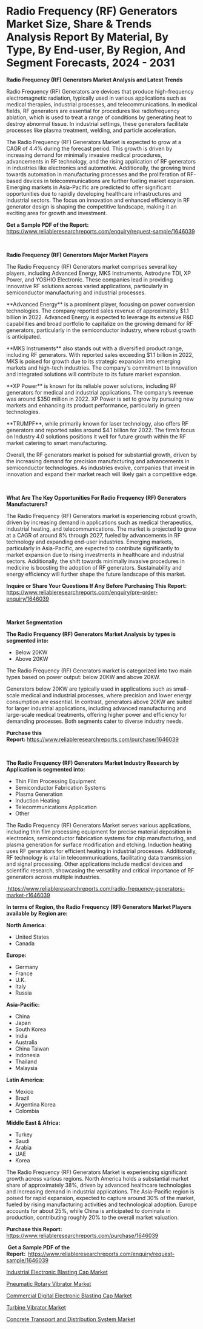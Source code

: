 <p><h1>Radio Frequency (RF) Generators Market Size, Share & Trends Analysis Report By Material, By Type, By End-user, By Region, And Segment Forecasts, 2024 - 2031</h1></p><p><strong>Radio Frequency (RF) Generators Market Analysis and Latest Trends</strong></p>
<p><p>Radio Frequency (RF) Generators are devices that produce high-frequency electromagnetic radiation, typically used in various applications such as medical therapies, industrial processes, and telecommunications. In medical fields, RF generators are essential for procedures like radiofrequency ablation, which is used to treat a range of conditions by generating heat to destroy abnormal tissue. In industrial settings, these generators facilitate processes like plasma treatment, welding, and particle acceleration.</p><p>The Radio Frequency (RF) Generators Market is expected to grow at a CAGR of 4.4% during the forecast period. This growth is driven by increasing demand for minimally invasive medical procedures, advancements in RF technology, and the rising application of RF generators in industries like electronics and automotive. Additionally, the growing trend towards automation in manufacturing processes and the proliferation of RF-based devices in telecommunications are further fueling market expansion. Emerging markets in Asia-Pacific are predicted to offer significant opportunities due to rapidly developing healthcare infrastructures and industrial sectors. The focus on innovation and enhanced efficiency in RF generator design is shaping the competitive landscape, making it an exciting area for growth and investment.</p></p>
<p><strong>Get a Sample PDF of the Report:&nbsp;</strong> <a href="https://www.reliableresearchreports.com/enquiry/request-sample/1646039?utm_campaign=11&utm_medium=2&utm_source=Github&utm_content=ia&utm_term=27102024&utm_id=radio-frequency-rf-generators">https://www.reliableresearchreports.com/enquiry/request-sample/1646039</a></p>
<p>&nbsp;</p>
<p><strong>Radio Frequency (RF) Generators Major Market Players</strong></p>
<p><p>The Radio Frequency (RF) Generators market comprises several key players, including Advanced Energy, MKS Instruments, Astrodyne TDI, XP Power, and YOSHIO Electronic. These companies lead in providing innovative RF solutions across varied applications, particularly in semiconductor manufacturing and industrial processes.</p><p>**Advanced Energy** is a prominent player, focusing on power conversion technologies. The company reported sales revenue of approximately $1.1 billion in 2022. Advanced Energy is expected to leverage its extensive R&D capabilities and broad portfolio to capitalize on the growing demand for RF generators, particularly in the semiconductor industry, where robust growth is anticipated.</p><p>**MKS Instruments** also stands out with a diversified product range, including RF generators. With reported sales exceeding $1.1 billion in 2022, MKS is poised for growth due to its strategic expansion into emerging markets and high-tech industries. The company's commitment to innovation and integrated solutions will contribute to its future market expansion.</p><p>**XP Power** is known for its reliable power solutions, including RF generators for medical and industrial applications. The company’s revenue was around $350 million in 2022. XP Power is set to grow by pursuing new markets and enhancing its product performance, particularly in green technologies.</p><p>**TRUMPF**, while primarily known for laser technology, also offers RF generators and reported sales around $4.1 billion for 2022. The firm’s focus on Industry 4.0 solutions positions it well for future growth within the RF market catering to smart manufacturing.</p><p>Overall, the RF generators market is poised for substantial growth, driven by the increasing demand for precision manufacturing and advancements in semiconductor technologies. As industries evolve, companies that invest in innovation and expand their market reach will likely gain a competitive edge.</p></p>
<p>&nbsp;</p>
<p><strong>What Are The Key Opportunities For Radio Frequency (RF) Generators Manufacturers?</strong></p>
<p><p>The Radio Frequency (RF) Generators market is experiencing robust growth, driven by increasing demand in applications such as medical therapeutics, industrial heating, and telecommunications. The market is projected to grow at a CAGR of around 8% through 2027, fueled by advancements in RF technology and expanding end-user industries. Emerging markets, particularly in Asia-Pacific, are expected to contribute significantly to market expansion due to rising investments in healthcare and industrial sectors. Additionally, the shift towards minimally invasive procedures in medicine is boosting the adoption of RF generators. Sustainability and energy efficiency will further shape the future landscape of this market.</p></p>
<p><strong>Inquire or Share Your Questions If Any Before Purchasing This Report:</strong> <a href="https://www.reliableresearchreports.com/enquiry/pre-order-enquiry/1646039?utm_campaign=11&utm_medium=2&utm_source=Github&utm_content=ia&utm_term=27102024&utm_id=radio-frequency-rf-generators">https://www.reliableresearchreports.com/enquiry/pre-order-enquiry/1646039</a></p>
<p>&nbsp;</p>
<p><strong>Market Segmentation</strong></p>
<p><strong>The Radio Frequency (RF) Generators Market Analysis by types is segmented into:</strong></p>
<p><ul><li>Below 20KW</li><li>Above 20KW</li></ul></p>
<p><p>The Radio Frequency (RF) Generators market is categorized into two main types based on power output: below 20KW and above 20KW. </p><p>Generators below 20KW are typically used in applications such as small-scale medical and industrial processes, where precision and lower energy consumption are essential. In contrast, generators above 20KW are suited for larger industrial applications, including advanced manufacturing and large-scale medical treatments, offering higher power and efficiency for demanding processes. Both segments cater to diverse industry needs.</p></p>
<p><strong>Purchase this Report:&nbsp;</strong><a href="https://www.reliableresearchreports.com/purchase/1646039?utm_campaign=11&utm_medium=2&utm_source=Github&utm_content=ia&utm_term=27102024&utm_id=radio-frequency-rf-generators">https://www.reliableresearchreports.com/purchase/1646039</a></p>
<p>&nbsp;</p>
<p><strong>The Radio Frequency (RF) Generators Market Industry Research by Application is segmented into:</strong></p>
<p><ul><li>Thin Film Processing Equipment</li><li>Semiconductor Fabrication Systems</li><li>Plasma Generation</li><li>Induction Heating</li><li>Telecommunications Application</li><li>Other</li></ul></p>
<p><p>The Radio Frequency (RF) Generators Market serves various applications, including thin film processing equipment for precise material deposition in electronics, semiconductor fabrication systems for chip manufacturing, and plasma generation for surface modification and etching. Induction heating uses RF generators for efficient heating in industrial processes. Additionally, RF technology is vital in telecommunications, facilitating data transmission and signal processing. Other applications include medical devices and scientific research, showcasing the versatility and critical importance of RF generators across multiple industries.</p></p>
<p><a href="https://www.reliableresearchreports.com/radio-frequency-generators-market-r1646039?utm_campaign=11&utm_medium=2&utm_source=Github&utm_content=ia&utm_term=27102024&utm_id=radio-frequency-rf-generators">&nbsp;https://www.reliableresearchreports.com/radio-frequency-generators-market-r1646039</a></p>
<p><strong>In terms of Region, the Radio Frequency (RF) Generators Market Players available by Region are:</strong></p>
<p>
    <p> <strong> North America: </strong>
        <ul>
            <li>United States</li>
            <li>Canada</li>
        </ul>
        </p> 
    <p> <strong> Europe: </strong>
        <ul>
            <li>Germany</li>
            <li>France</li>
            <li>U.K.</li>
            <li>Italy</li>
            <li>Russia</li>
        </ul>
        </p> 
    <p> <strong> Asia-Pacific: </strong>
        <ul>
            <li>China</li>
            <li>Japan</li>
            <li>South Korea</li>
            <li>India</li>
            <li>Australia</li>
            <li>China Taiwan</li>
            <li>Indonesia</li>
            <li>Thailand</li>
            <li>Malaysia</li>
        </ul>
        </p> 
    <p> <strong> Latin America: </strong>
        <ul>
            <li>Mexico</li>
            <li>Brazil</li>
            <li>Argentina Korea</li>
            <li>Colombia</li>
        </ul>
        </p> 
    <p> <strong> Middle East & Africa: </strong>
        <ul>
            <li>Turkey</li>
            <li>Saudi</li>
            <li>Arabia</li>
            <li>UAE</li>
            <li>Korea</li>
        </ul>
    </p>
    </p>
<p><p>The Radio Frequency (RF) Generators Market is experiencing significant growth across various regions. North America holds a substantial market share of approximately 38%, driven by advanced healthcare technologies and increasing demand in industrial applications. The Asia-Pacific region is poised for rapid expansion, expected to capture around 30% of the market, fueled by rising manufacturing activities and technological adoption. Europe accounts for about 25%, while China is anticipated to dominate in production, contributing roughly 20% to the overall market valuation.</p></p>
<p><strong>Purchase this Report: </strong><a href="https://www.reliableresearchreports.com/purchase/1646039?utm_campaign=11&utm_medium=2&utm_source=Github&utm_content=ia&utm_term=27102024&utm_id=radio-frequency-rf-generators">https://www.reliableresearchreports.com/purchase/1646039</a></p>
<p>&nbsp;<strong>Get a Sample PDF of the Report:&nbsp;&nbsp;</strong><a href="https://www.reliableresearchreports.com/enquiry/request-sample/1646039?utm_campaign=11&utm_medium=2&utm_source=Github&utm_content=ia&utm_term=27102024&utm_id=radio-frequency-rf-generators">https://www.reliableresearchreports.com/enquiry/request-sample/1646039</a></p>
<p><strong></strong></p>
<p><p><a href="https://issuu.com/reportprime-2/docs/industrial-electronic-blasting-cap-_36fb72ab65d8d2?utm_campaign=11&utm_medium=2&utm_source=Github&utm_content=ia&utm_term=27102024&utm_id=radio-frequency-rf-generators">Industrial Electronic Blasting Cap Market</a></p><p><a href="https://www.linkedin.com/pulse/global-pneumatic-rotary-vibrator-122-cagr-forecast-2024-znzze?trk=public_post_embed_feed-article-content&utm_campaign=11&utm_medium=2&utm_source=Github&utm_content=ia&utm_term=27102024&utm_id=radio-frequency-rf-generators">Pneumatic Rotary Vibrator Market</a></p><p><a href="https://issuu.com/reportprime-2/docs/commercial-digital-electronic-blast_3767f9624eefe6?utm_campaign=11&utm_medium=2&utm_source=Github&utm_content=ia&utm_term=27102024&utm_id=radio-frequency-rf-generators">Commercial Digital Electronic Blasting Cap Market</a></p><p><a href="https://www.linkedin.com/pulse/turbine-vibrator-market-ecosystem-competitive-landscape-strategic-0l6ye?trk=public_post_embed_feed-article-content&utm_campaign=11&utm_medium=2&utm_source=Github&utm_content=ia&utm_term=27102024&utm_id=radio-frequency-rf-generators">Turbine Vibrator Market</a></p><p><a href="https://github.com/baldonopiturbeu/Market-Research-Report-List-1/blob/main/concrete-transport-and-distribution-system-market.md?utm_campaign=11&utm_medium=2&utm_source=Github&utm_content=ia&utm_term=27102024&utm_id=radio-frequency-rf-generators">Concrete Transport and Distribution System Market</a></p></p>